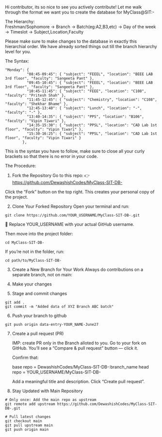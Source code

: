Hi contributor, its so nice to see you actively contribute!
Let me walk through the format we want you to create the database for MyClass@SIT:-

The Hierarchy:<br>
Freshman/Sophomore -> Branch -> Batch(eg:A2,B3,etc) -> Day of the week -> Timeslot -> Subject,Location,Faculty

Please make sure to make changes to the database in exactly this hierarchial order. We have already sorted things out till the branch hierarchy level for you.

The Syntax:
``` 
"Monday": {
          "08:45-09:45": { "subject": "FEEEL", "location": "BEEE LAB 3rd floor", "faculty": "Sangeeta Pant" },
          "09:45-10:45": { "subject": "FEEEL", "location": "BEEE LAB 3rd floor", "faculty": "Sangeeta Pant" },
          "10:45-11:45": { "subject": "FEEE", "location": "C108", "faculty": "Pritesh Shah" },
          "11:45-12:45": { "subject": "Chemistry", "location": "C108", "faculty": "Shekhar Bhame" },
          "12:45-13:40": { "subject": "Lunch", "location": "-", "faculty": "-" },
          "13:40-14:35": { "subject": "PPS", "location": "B106", "faculty": "Vipin Tiwari" },
          "14:35-15:30": { "subject": "PPSL", "location": "CAD Lab 1st floor", "faculty": "Vipin Tiwari" },
          "15:30-16:25": { "subject": "PPSL", "location": "CAD Lab 1st floor", "faculty": "Vipin Tiwari" }
        },
```
This is the syntax you have to follow, make sure to close all your curly brackets so that there is no error in your code.

The Procedure:
1. Fork the Repository
Go to this repo:
👉 https://github.com/DewashishCodes/MyClass-SIT-DB-

Click the “Fork” button on the top right.
This creates your personal copy of the project.

2. Clone Your Forked Repository
Open your terminal and run:
```
git clone https://github.com/YOUR_USERNAME/MyClass-SIT-DB-.git
```
🔁 Replace YOUR_USERNAME with your actual GitHub username.

Then move into the project folder:
```
cd MyClass-SIT-DB-
```
If you’re not in the folder, run:
```
cd path/to/MyClass-SIT-DB-
```

3. Create a New Branch for Your Work
Always do contributions on a separate branch, not on main:

4. Make your changes 

5. Stage and commit changes
```
git add .
git commit -m "Added data of XYZ Branch ABC batch"
```

6. Push your branch to github
```
git push origin data-entry-YOUR_NAME-June27
```

7. Create a pull request (PR)

    IMP: create PR only in the Branch alloted to you.
    Go to your fork on GitHub.
    You’ll see a “Compare & pull request” button — click it. 

    Confirm that:

    base repo = DewashishCodes/MyClass-SIT-DB-:branch_name
    head repo = YOUR_USERNAME/MyClass-SIT-DB-

    Add a meaningful title and description.
    Click “Create pull request”.

9. Stay Updated with Main Repository
```
# Only once: Add the main repo as upstream
git remote add upstream https://github.com/DewashishCodes/MyClass-SIT-DB-.git

# Pull latest changes
git checkout main
git pull upstream main
git push origin main
```


